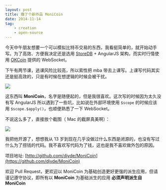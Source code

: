 ```yaml
---
layout: post
title: 撸了个新作品 MoniCoin
date: 2014-11-14
tag:
    - creation
    - open-source
---
```


今天中午朋友想要一个可以模拟比特币交易的东西，我看挺简单的，就开始动手写。为了高效、方便我决定还是选用 [StoreDB](http://github.com/djyde/storedb) + AngularJS 架构，而实时行情使用 [OKCoin](http://okcoin.cn) 提供的 WebSocket。

下午有两节课，逃课风险比较高，所以索性把 mba 带去上课写。上课写代码其实还是挺高效的，只是有时候在想逻辑的时候会被干扰。

![](http://ww2.sinaimg.cn/large/62580dd9gw1emay00eiiej21kw16ox20.jpg)

这东西叫 **MoniCoin**，名字是随便起的，但是我很喜欢。这次写的时候因为太久没有写 AngularJS 所以遇到了一些坑，比如说在外部环境使用 `$scope` 的时候应该用 `$scope.$apply()`，也顺便熟悉了一下 WebSocket。

不说这么多了，直接放个截图（ Mac 的截屏真美啊）：

![](http://ww2.sinaimg.cn/large/62580dd9gw1ematlu0yjlj21350luwhm.jpg)

我把他开源了，想想我从 13 岁到现在几乎没做过什么东西是闭源的，也没有写过什么为了捞钱的代码。我不喜欢写代码为了钱，这也是我不喜欢做外包的原因。

项目地址: [http://github.com/djyde/MoniCoin](https://github.com/djyde/MoniCoin)

欢迎 Pull Request，更欢迎以 MoniCoin 为基础创造更好更强的派生应用，但请谨记遵守协议，即所有以 **MoniCoin** 为基础派生的应用 **必须声明派生自 MoniCoin**
